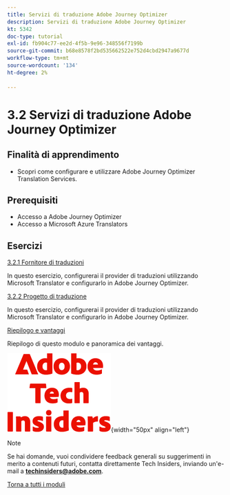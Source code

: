 ```yaml
---
title: Servizi di traduzione Adobe Journey Optimizer
description: Servizi di traduzione Adobe Journey Optimizer
kt: 5342
doc-type: tutorial
exl-id: fb904c77-ee2d-4f5b-9e96-348556f7199b
source-git-commit: b68e8578f2bd535662522e752d4cbd2947a9677d
workflow-type: tm+mt
source-wordcount: '134'
ht-degree: 2%

---
```


# 3.2 Servizi di traduzione Adobe Journey Optimizer

## Finalità di apprendimento

- Scopri come configurare e utilizzare Adobe Journey Optimizer Translation Services.

## Prerequisiti

- Accesso a Adobe Journey Optimizer
- Accesso a Microsoft Azure Translators

## Esercizi

[3.2.1 Fornitore di traduzioni](./ex1.md)

In questo esercizio, configurerai il provider di traduzioni utilizzando Microsoft Translator e configurarlo in Adobe Journey Optimizer.

[3.2.2 Progetto di traduzione](./ex2.md)

In questo esercizio, configurerai il provider di traduzioni utilizzando Microsoft Translator e configurarlo in Adobe Journey Optimizer.

[Riepilogo e vantaggi](./summary.md)

Riepilogo di questo modulo e panoramica dei vantaggi.

![Informazioni tecniche](./../../../assets/images/techinsiders.png){width="50px" align="left"}

>[!NOTE]
>
>Se hai domande, vuoi condividere feedback generali su suggerimenti in merito a contenuti futuri, contatta direttamente Tech Insiders, inviando un&#39;e-mail a **techinsiders@adobe.com**.

[Torna a tutti i moduli](../../../overview.md)
